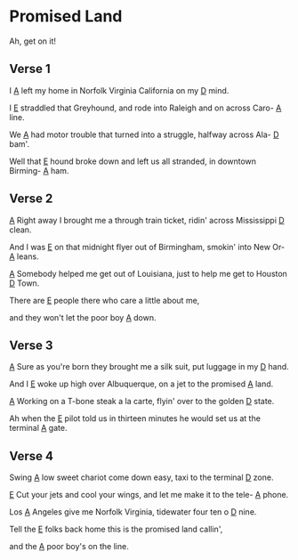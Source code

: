 # Promised Land

Ah, get on it!

## Verse 1

I [A] left my home in Norfolk Virginia California on my [D] mind.

I [E] straddled that Greyhound, and rode into Raleigh and on across Caro- [A] line.

We [A] had motor trouble that turned into a struggle, halfway across Ala- [D] bam'.

Well that [E] hound broke down and left us all stranded, in downtown Birming- [A] ham.

## Verse 2

[A] Right away I brought me a through train ticket, ridin' across Mississippi [D] clean.

And I was [E] on that midnight flyer out of Birmingham, smokin' into New Or- [A] leans.

[A]  Somebody helped me get out of Louisiana, just to help me get to Houston [D] Town.

There are [E] people there who care a little about me,

and they won't let the poor boy [A] down.

## Verse 3

[A] Sure as you're born they brought me a silk suit, put luggage in my [D] hand.

And I [E] woke up high over Albuquerque, on a jet to the promised [A] land.

[A] Working on a T-bone steak a la carte, flyin' over to the golden [D] state.

Ah when the [E] pilot told us in thirteen minutes he would set us at the terminal [A] gate.

## Verse 4

Swing [A] low sweet chariot come down easy, taxi to the terminal [D] zone.

[E] Cut your jets and cool your wings, and let me make it to the tele- [A] phone.

Los [A] Angeles give me Norfolk Virginia, tidewater four ten o [D] nine.

Tell the [E] folks back home this is the promised land callin',

and the [A] poor boy's on the line.







[A]: https://www.chordbank.com/chords/a-major/  "A major"
[Am]: https://www.chordbank.com/chords/a-minor/  "A minor"
[B]: https://www.chordbank.com/chords/b-major/  "B major"
[Bm]: https://www.chordbank.com/chords/b-minor/  "B minor"
[C]: https://www.chordbank.com/chords/c-major/  "C major"
[C6]: https://www.chordbank.com/chords/c-major/  "C major"
[D]: https://www.chordbank.com/chords/d-major/  "D major"
[Dm]: https://www.chordbank.com/chords/d-minor/  "D minor"
[E]: https://www.chordbank.com/chords/e-major/  "E major"
[E7]: https://www.chordbank.com/chords/e-major/  "E7"
[Esus4]: https://www.chordbank.com/chords/e-major/  "Esus4"
[E7sus4]: https://www.chordbank.com/chords/e-major/  "E7sus4"
[F]: https://www.chordbank.com/chords/f-major/  "F major"
[F#]: https://www.chordbank.com/chords/f-sharp-major/  "F# major"
[F#m]: https://www.chordbank.com/chords/f-sharp-minor/  "F# minor"
[G]: https://www.chordbank.com/chords/g-major/  "G major"